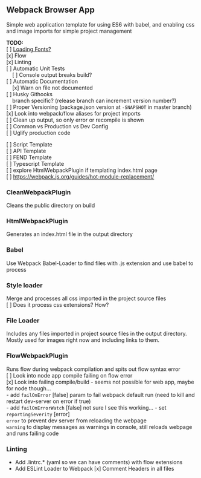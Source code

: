 ## Webpack Browser App

Simple web application template for using ES6 with babel, and enabling css and image imports for simple project management


**TODO:**  
[ ] [Loading Fonts?](https://webpack.js.org/guides/asset-management/#loading-fonts)  
[x] Flow  
[x] Linting  
[ ] Automatic Unit Tests  
 &nbsp; &nbsp; [ ] Console output breaks build?  
[ ] Automatic Documentation  
 &nbsp; &nbsp; [x] Warn on file not documented  
[ ] Husky Githooks  
 &nbsp; &nbsp; branch specific? (release branch can increment version number?)  
[ ] Proper Versioning (package.json version at `-SNAPSHOT` in master branch)   
[x] Look into webpack/flow aliases for project imports  
[ ] Clean up output, so only error or recompile is shown  
[ ] Common vs Production vs Dev Config  
[ ] Uglify production code  

[ ] Script Template  
[ ] API Template  
[ ] FEND Template  
[ ] Typescript Template   
[ ] explore HtmlWebpackPlugin if templating index.html page  
[ ] https://webpack.js.org/guides/hot-module-replacement/  


### CleanWebpackPlugin
Cleans the public directory on build

### HtmlWebpackPlugin
Generates an index.html file in the output directory

### Babel
Use Webpack Babel-Loader to find files with .js extension and use babel to process

### Style loader
Merge and processes all css imported in the project source files  
  [ ] Does it process css extensions? How?

### File Loader
Includes any files imported in project source files in the output directory. Mostly used for images right now and including links to them.


### FlowWebpackPlugin
Runs flow during webpack compilation and spits out flow syntax error  
  [ ] Look into node app compile failing on flow error  
  [x] Look into failing compile/build - seems not possible for web app, maybe for node though...   
    - add `failOnError` [false] param to fail webpack default run (need to kill and restart dev-server on error if true)  
    - add `failOnErrorWatch` [false] not sure I see this working...
    - set `reportingSeverity` [error]  
      `error` to prevent dev server from reloading the webpage  
      `warning` to display messages as warnings in console, still reloads webpage and runs failing code


### Linting  
 - Add .lintrc.* (yaml so we can have comments) with flow extensions   
 - Add ESLint Loader to Webpack
 [x] Comment Headers in all files
